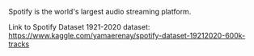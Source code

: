 Spotify is the world's largest audio streaming platform. 


Link to Spotify Dataset 1921-2020 dataset: https://www.kaggle.com/yamaerenay/spotify-dataset-19212020-600k-tracks
